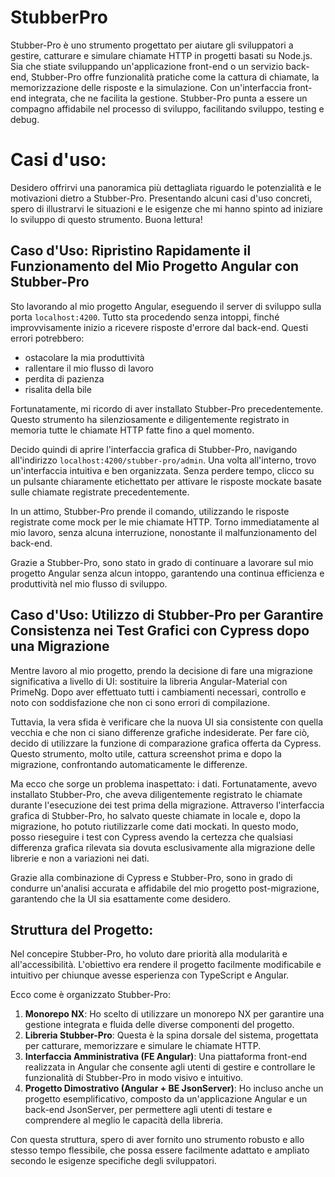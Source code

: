 # StubberPro

Stubber-Pro è uno strumento progettato per aiutare gli sviluppatori a gestire, catturare e simulare chiamate HTTP  in progetti basati su Node.js. Sia che stiate sviluppando un'applicazione front-end o un servizio back-end, Stubber-Pro offre funzionalità pratiche come la cattura di chiamate, la memorizzazione delle risposte e la simulazione. Con un'interfaccia front-end integrata, che ne facilita la gestione. Stubber-Pro punta a essere un compagno affidabile nel processo di sviluppo, facilitando sviluppo, testing e debug.


# Casi d'uso:

Desidero offrirvi una panoramica più dettagliata riguardo le potenzialità e le motivazioni dietro a Stubber-Pro. Presentando alcuni casi d'uso concreti, spero di illustrarvi le situazioni e le esigenze che mi hanno spinto ad iniziare lo sviluppo di questo strumento. Buona lettura!

## Caso d'Uso: Ripristino Rapidamente il Funzionamento del Mio Progetto Angular con Stubber-Pro

Sto lavorando al mio progetto Angular, eseguendo il server di sviluppo sulla porta `localhost:4200`. Tutto sta procedendo senza intoppi, finché improvvisamente inizio a ricevere risposte d'errore dal back-end. Questi errori potrebbero:
  - ostacolare la mia produttività 
  - rallentare il mio flusso di lavoro
  - perdita di pazienza
  - risalita della bile

Fortunatamente, mi ricordo di aver installato Stubber-Pro precedentemente. Questo strumento ha silenziosamente e diligentemente registrato in memoria tutte le chiamate HTTP fatte fino a quel momento.

Decido quindi di aprire l'interfaccia grafica di Stubber-Pro, navigando all'indirizzo `localhost:4200/stubber-pro/admin`. Una volta all'interno, trovo un'interfaccia intuitiva e ben organizzata. Senza perdere tempo, clicco su un pulsante chiaramente etichettato per attivare le risposte mockate basate sulle chiamate registrate precedentemente.

In un attimo, Stubber-Pro prende il comando, utilizzando le risposte registrate come mock per le mie chiamate HTTP. Torno immediatamente al mio lavoro, senza alcuna interruzione, nonostante il malfunzionamento del back-end.

Grazie a Stubber-Pro, sono stato in grado di continuare a lavorare sul mio progetto Angular senza alcun intoppo, garantendo una continua efficienza e produttività nel mio flusso di sviluppo.

## Caso d'Uso: Utilizzo di Stubber-Pro per Garantire Consistenza nei Test Grafici con Cypress dopo una Migrazione

Mentre lavoro al mio progetto, prendo la decisione di fare una migrazione significativa a livello di UI: sostituire la libreria Angular-Material con PrimeNg. Dopo aver effettuato tutti i cambiamenti necessari, controllo e noto con soddisfazione che non ci sono errori di compilazione.

Tuttavia, la vera sfida è verificare che la nuova UI sia consistente con quella vecchia e che non ci siano differenze grafiche indesiderate. Per fare ciò, decido di utilizzare la funzione di comparazione grafica offerta da Cypress. Questo strumento, molto utile, cattura screenshot prima e dopo la migrazione, confrontando automaticamente le differenze.

Ma ecco che sorge un problema inaspettato: i dati. Fortunatamente, avevo installato Stubber-Pro, che aveva diligentemente registrato le chiamate durante l'esecuzione dei test prima della migrazione. Attraverso l'interfaccia grafica di Stubber-Pro, ho salvato queste chiamate in locale e, dopo la migrazione, ho potuto riutilizzarle come dati mockati. In questo modo, posso rieseguire i test con Cypress avendo la certezza che qualsiasi differenza grafica rilevata sia dovuta esclusivamente alla migrazione delle librerie e non a variazioni nei dati.

Grazie alla combinazione di Cypress e Stubber-Pro, sono in grado di condurre un'analisi accurata e affidabile del mio progetto post-migrazione, garantendo che la UI sia esattamente come desidero.

## Struttura del Progetto:

Nel concepire Stubber-Pro, ho voluto dare priorità alla modularità e all'accessibilità. L'obiettivo era rendere il progetto facilmente modificabile e intuitivo per chiunque avesse esperienza con TypeScript e Angular.

Ecco come è organizzato Stubber-Pro:

1. **Monorepo NX**: Ho scelto di utilizzare un monorepo NX per garantire una gestione integrata e fluida delle diverse componenti del progetto.
2. **Libreria Stubber-Pro**: Questa è la spina dorsale del sistema, progettata per catturare, memorizzare e simulare le chiamate HTTP.
3. **Interfaccia Amministrativa (FE Angular)**: Una piattaforma front-end realizzata in Angular che consente agli utenti di gestire e controllare le funzionalità di Stubber-Pro in modo visivo e intuitivo.
4. **Progetto Dimostrativo (Angular + BE JsonServer)**: Ho incluso anche un progetto esemplificativo, composto da un'applicazione Angular e un back-end JsonServer, per permettere agli utenti di testare e comprendere al meglio le capacità della libreria.

Con questa struttura, spero di aver fornito uno strumento robusto e allo stesso tempo flessibile, che possa essere facilmente adattato e ampliato secondo le esigenze specifiche degli sviluppatori.

